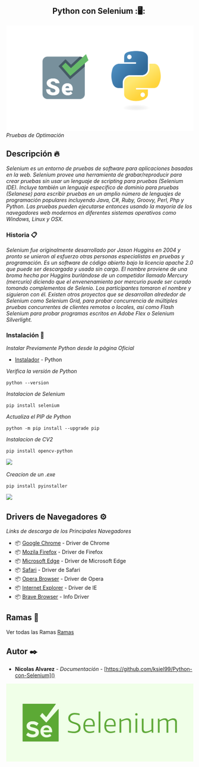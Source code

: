 <h2 align="center">Python con Selenium&nbsp;:🖥:&nbsp;</h2>

![python](./images/selenium1.png)
_Pruebas de Optimación_

## Descripción 🔥

_Selenium es un entorno de pruebas de software para aplicaciones basadas en la web. Selenium provee una herramienta de grabar/reproducir para crear pruebas sin usar un lenguaje de scripting para pruebas (Selenium IDE). Incluye también un lenguaje específico de dominio para pruebas (Selanese) para escribir pruebas en un amplio número de lenguajes de programación populares incluyendo Java, C#, Ruby, Groovy, Perl, Php y Python. Las pruebas pueden ejecutarse entonces usando la mayoría de los navegadores web modernos en diferentes sistemas operativos como Windows, Linux y OSX._

### Historia 📋

_Selenium fue originalmente desarrollado por Jason Huggins en 2004 y pronto se unieron al esfuerzo otras personas especialistas en pruebas y programación. Es un software de código abierto bajo la licencia apache 2.0 que puede ser descargada y usada sin cargo. El nombre proviene de una broma hecha por Huggins burlándose de un competidor llamado Mercury (mercurio) diciendo que el envenenamiento por mercurio puede ser curado tomando complementos de Selenio. Los participantes tomaron el nombre y siguieron con él. Existen otros proyectos que se desarrollan alrededor de Selenium como Selenium Grid, para probar concurrencia de múltiples pruebas concurrentes de clientes remotos o locales, así como Flash Selenium para probar programas escritos en Adobe Flex o Selenium Silverlight._

### Instalación 🔧

_Instalar Previamente Python desde la página Oficial_
* [Instalador](https://www.python.org/) - Python

_Verifica la versión de Python_

```
python --version
```

_Instalacion de Selenium_

```
pip install selenium
```

_Actualiza el  PIP de Python_

```
python -m pip install --upgrade pip
```

_Instalacion de CV2_

```
pip install opencv-python
```

<img src=https://raw.githubusercontent.com/BrianMarquez3/Python-con-Selenium/master/images/cv2.PNG>

_Creacion de un .exe_

```
pip install pyinstaller
```

<img src=https://raw.githubusercontent.com/BrianMarquez3/Python-con-Selenium/master/images/exe.PNG>


## Drivers de Navegadores ⚙️

_Links de descarga de los Principales Navegadores_

* 📦 [Google Chrome](https://sites.google.com/a/chromium.org/chromedriver/downloads) - Driver de Chrome
* 📦 [Mozila Firefox](https://developer.microsoft.com/en-us/microsoft-edge/tools/webdriver/) - Driver de Firefox
* 📦 [Microsoft Edge](https://developer.microsoft.com/en-us/microsoft-edge/tools/webdriver/) - Driver de Microsoft Edge
* 📦 [Safari](https://developer.microsoft.com/en-us/microsoft-edge/tools/webdriver/) - Driver de Safari
* 📦 [Opera Browser](https://github.com/operasoftware/operachromiumdriver/releases) - Driver de Opera
* 📦 [Internet Explorer](https://www.selenium.dev/downloads/) - Driver de IE
* 📦 [Brave Browser](http://mundrisoft.com/tech-bytes/install-selenium-webdriver-windows/) - Info Driver



## Ramas 👾

Ver todas las Ramas [Ramas](https://github.com/BrianMarquez3/Python-Course/settings/branches)

## Autor ✒️

* **Nicolas Alvarez** - *Documentación* - [https://github.com/ksiel99/Python-con-Selenium]()

![python](./images/selenium3.jpg)
